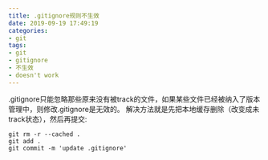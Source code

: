 ```yaml
---
title: .gitignore规则不生效
date: 2019-09-19 17:49:19
categories:
- git
tags:
- git
- gitignore
- 不生效
- doesn't work
---
```

.gitignore只能忽略那些原来没有被track的文件，如果某些文件已经被纳入了版本管理中，则修改.gitignore是无效的。
解决方法就是先把本地缓存删除（改变成未track状态），然后再提交:
```
git rm -r --cached .
git add .
git commit -m 'update .gitignore'
```

